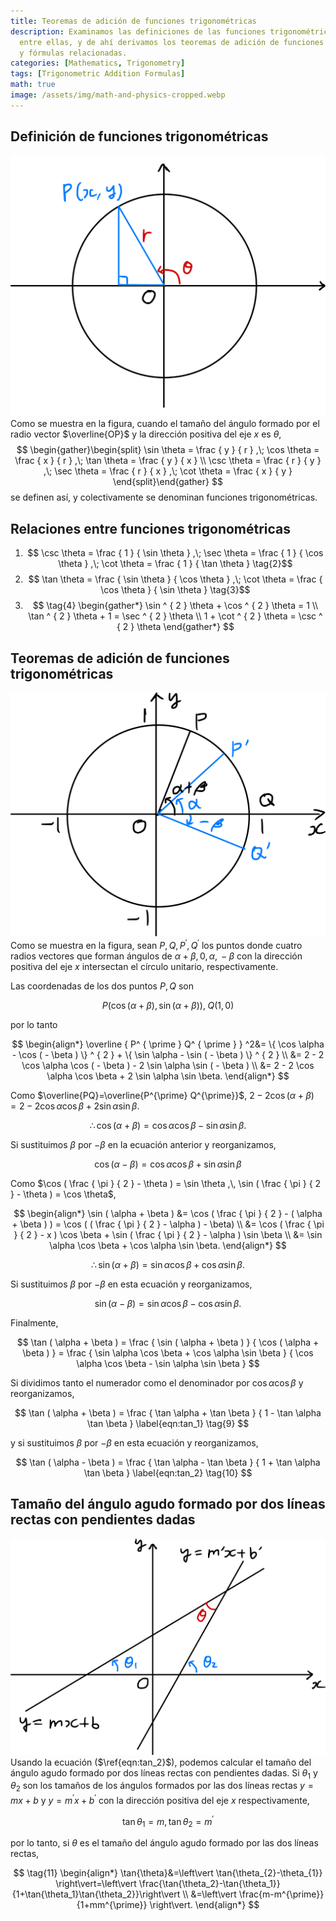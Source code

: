 ```yaml
---
title: Teoremas de adición de funciones trigonométricas
description: Examinamos las definiciones de las funciones trigonométricas y las relaciones
  entre ellas, y de ahí derivamos los teoremas de adición de funciones trigonométricas
  y fórmulas relacionadas.
categories: [Mathematics, Trigonometry]
tags: [Trigonometric Addition Formulas]
math: true
image: /assets/img/math-and-physics-cropped.webp
---
```

## Definición de funciones trigonométricas
![Unit Circle and Radius Vector](/assets/img/trigonometry/definition.png)
Como se muestra en la figura, cuando el tamaño del ángulo formado por el radio vector $\overline{OP}$ y la dirección positiva del eje $x$ es $\theta$,
$$
\begin{gather}\begin{split}
\sin \theta = \frac { y } { r } ,\; \cos \theta = \frac { x } { r } ,\; \tan \theta = \frac { y } { x } \\ \csc \theta = \frac { r } { y } ,\; \sec \theta = \frac { r } { x } ,\; \cot \theta = \frac { x } { y } \end{split}\end{gather}
$$
se definen así, y colectivamente se denominan funciones trigonométricas.

## Relaciones entre funciones trigonométricas
1. $$ \csc \theta = \frac { 1 } { \sin \theta } ,\; \sec \theta = \frac { 1 } { \cos \theta } ,\; \cot \theta = \frac { 1 } { \tan \theta } \tag{2}$$
2. $$ \tan \theta = \frac { \sin \theta } { \cos \theta } ,\; \cot \theta = \frac { \cos \theta } { \sin \theta } \tag{3}$$
3. $$ \tag{4} \begin{gather*}
\sin ^ { 2 } \theta + \cos ^ { 2 } \theta = 1 \\
\tan ^ { 2 } \theta + 1 = \sec ^ { 2 } \theta \\
1 + \cot ^ { 2 } \theta = \csc ^ { 2 } \theta 
\end{gather*} 
$$

## Teoremas de adición de funciones trigonométricas
![Deriving the Trigonometric Addition Formulas](/assets/img/trigonometry/trigonometric-addition-formulas.png)
Como se muestra en la figura, sean $P, Q, P^{\prime}, Q^{\prime}$ los puntos donde cuatro radios vectores que forman ángulos de $\alpha+\beta,\, 0,\, \alpha,\, -\beta$ con la dirección positiva del eje $x$ intersectan el círculo unitario, respectivamente.

Las coordenadas de los dos puntos $P, Q$ son

$$
P(\cos(\alpha+\beta), \sin(\alpha+\beta)),\; Q(1,0)
$$

por lo tanto

$$
\begin{align*} \overline { P^ { \prime } Q^ { \prime } } ^2&= \{ \cos \alpha - \cos ( - \beta ) \} ^ { 2 } + \{ \sin \alpha - \sin ( - \beta ) \} ^ { 2 } \\
&= 2 - 2 \cos \alpha \cos ( - \beta ) - 2 \sin \alpha \sin ( - \beta ) \\
&= 2 - 2 \cos \alpha \cos \beta + 2 \sin \alpha \sin \beta. \end{align*}
$$

Como $\overline{PQ}=\overline{P^{\prime} Q^{\prime}}$, $2 - 2 \cos ( \alpha + \beta ) = 2 - 2 \cos \alpha \cos \beta + 2 \sin \alpha \sin \beta.$

$$
 \therefore \cos ( \alpha + \beta ) = \cos \alpha \cos \beta - \sin \alpha \sin \beta. \label{eqn:cos_1} \tag{5}
$$

Si sustituimos $\beta$ por $-\beta$ en la ecuación anterior y reorganizamos,

$$
\cos ( \alpha - \beta ) = \cos \alpha \cos \beta + \sin \alpha \sin \beta \label{eqn:cos_2} \tag{6}
$$

Como $\cos ( \frac { \pi } { 2 } - \theta ) = \sin \theta ,\, \sin ( \frac { \pi } { 2 } - \theta ) = \cos \theta$,

$$
\begin{align*} \sin ( \alpha + \beta ) &= \cos ( \frac { \pi } { 2 } - ( \alpha + \beta ) ) = \cos ( ( \frac { \pi } { 2 } - \alpha ) - \beta) \\ &= \cos ( \frac { \pi } { 2 } - x ) \cos \beta + \sin ( \frac { \pi } { 2 } - \alpha ) \sin \beta \\ &= \sin \alpha \cos \beta + \cos \alpha \sin \beta. \end{align*}
$$

$$
\therefore \sin ( \alpha + \beta ) = \sin \alpha \cos \beta + \cos \alpha \sin \beta. \label{eqn:sin_1} \tag{7}
$$

Si sustituimos $\beta$ por $-\beta$ en esta ecuación y reorganizamos,

$$
\sin ( \alpha - \beta ) = \sin \alpha \cos \beta - \cos \alpha \sin \beta. \label{eqn:sin_2} \tag{8}
$$

Finalmente,

$$
\tan ( \alpha + \beta ) = \frac { \sin ( \alpha + \beta ) } { \cos ( \alpha + \beta ) } = \frac { \sin \alpha \cos \beta + \cos \alpha \sin \beta } { \cos \alpha \cos \beta - \sin \alpha \sin \beta }
$$

Si dividimos tanto el numerador como el denominador por $\cos{\alpha} \cos{\beta}$ y reorganizamos,

$$
\tan ( \alpha + \beta ) = \frac { \tan \alpha + \tan \beta } { 1 - \tan \alpha \tan \beta } \label{eqn:tan_1} \tag{9}
$$

y si sustituimos $\beta$ por $-\beta$ en esta ecuación y reorganizamos,

$$
\tan ( \alpha - \beta ) = \frac { \tan \alpha - \tan \beta } { 1 + \tan \alpha \tan \beta } \label{eqn:tan_2} \tag{10}
$$

## Tamaño del ángulo agudo formado por dos líneas rectas con pendientes dadas
![Angle formed by two lines](/assets/img/trigonometry/angle-formed-by-two-lines.png)
Usando la ecuación ($\ref{eqn:tan_2}$), podemos calcular el tamaño del ángulo agudo formado por dos líneas rectas con pendientes dadas. Si $\theta_{1}$ y $\theta_{2}$ son los tamaños de los ángulos formados por las dos líneas rectas $y=mx+b$ y $y=m^{\prime} x+b^{\prime}$ con la dirección positiva del eje $x$ respectivamente,

$$
\tan{\theta_{1}}=m,\, \tan{\theta_{2}}=m^{\prime}
$$

por lo tanto, si $\theta$ es el tamaño del ángulo agudo formado por las dos líneas rectas,

$$
\tag{11} \begin{align*}
\tan{\theta}&=\left\vert \tan{\theta_{2}-\theta_{1}} \right\vert=\left\vert \frac{\tan{\theta_2}-\tan{\theta_1}}{1+\tan{\theta_1}\tan{\theta_2}}\right\vert \\
&=\left\vert \frac{m-m^{\prime}}{1+mm^{\prime}} \right\vert.
\end{align*}
$$
